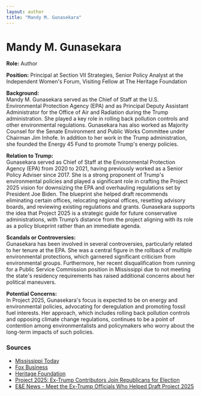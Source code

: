 ```yaml
---
layout: author
title: "Mandy M. Gunasekara"
---
```


# Mandy M. Gunasekara

**Role:** Author

**Position:** Principal at Section VII Strategies, Senior Policy Analyst at the Independent Women's Forum, Visiting Fellow at The Heritage Foundation

**Background:**  
Mandy M. Gunasekara served as the Chief of Staff at the U.S. Environmental Protection Agency (EPA) and as Principal Deputy Assistant Administrator for the Office of Air and Radiation during the Trump administration. She played a key role in rolling back pollution controls and other environmental regulations. Gunasekara has also worked as Majority Counsel for the Senate Environment and Public Works Committee under Chairman Jim Inhofe. In addition to her work in the Trump administration, she founded the Energy 45 Fund to promote Trump's energy policies.

**Relation to Trump:**  
Gunasekara served as Chief of Staff at the Environmental Protection Agency (EPA) from 2020 to 2021, having previously worked as a Senior Policy Adviser since 2017. She is a strong proponent of Trump's environmental policies and played a significant role in crafting the Project 2025 vision for downsizing the EPA and overhauling regulations set by President Joe Biden. The blueprint she helped draft recommends eliminating certain offices, relocating regional offices, resetting advisory boards, and reviewing existing regulations and grants. Gunasekara supports the idea that Project 2025 is a strategic guide for future conservative administrations, with Trump’s distance from the project aligning with its role as a policy blueprint rather than an immediate agenda.

**Scandals or Controversies:**  
Gunasekara has been involved in several controversies, particularly related to her tenure at the EPA. She was a central figure in the rollback of multiple environmental protections, which garnered significant criticism from environmental groups. Furthermore, her recent disqualification from running for a Public Service Commission position in Mississippi due to not meeting the state's residency requirements has raised additional concerns about her political maneuvers.

**Potential Concerns:**  
In Project 2025, Gunasekara's focus is expected to be on energy and environmental policies, advocating for deregulation and promoting fossil fuel interests. Her approach, which includes rolling back pollution controls and opposing climate change regulations, continues to be a point of contention among environmentalists and policymakers who worry about the long-term impacts of such policies.

### Sources
- [Mississippi Today](https://mississippitoday.org/2023/05/11/supreme-court-removes-mandy-gunasekara-from-public-service-commission-race/)
- [Fox Business](https://www.foxbusiness.com/video/6355199424112)
- [Heritage Foundation](https://www.heritage.org/staff/mandy-gunasekara)
- [Project 2025: Ex-Trump Contributors Join Republicans for Election](https://www.newsweek.com/project-2025-ex-trump-contributors-republicans-election-1922933)
- [E&E News - Meet the Ex-Trump Officials Who Helped Draft Project 2025](https://www.eenews.net/articles/meet-the-ex-trump-officials-who-helped-draft-project-2025/)
